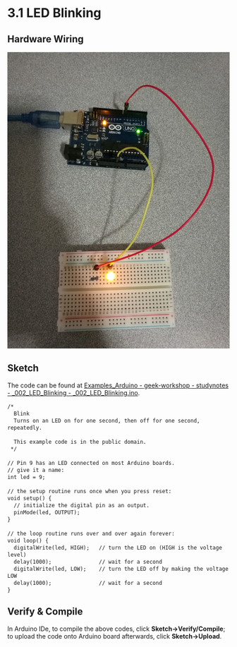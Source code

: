 # 3.1 LED Blinking

## Hardware Wiring

![LED Blinking](../../Examples/geek-workshop/studynotes/002_ledblinking.jpg)


## Sketch

The code can be found at [Examples_Arduino - geek-workshop - studynotes - _002_LED_Blinking - _002_LED_Blinking.ino](https://github.com/LongerVisionRobot/Examples_Arduino/blob/master/geek-workshop/studynotes/_002_LED_Blinking/_002_LED_Blinking.ino).
```
/*
  Blink
  Turns on an LED on for one second, then off for one second, repeatedly.

  This example code is in the public domain.
 */

// Pin 9 has an LED connected on most Arduino boards.
// give it a name:
int led = 9;

// the setup routine runs once when you press reset:
void setup() {                
  // initialize the digital pin as an output.
  pinMode(led, OUTPUT);     
}

// the loop routine runs over and over again forever:
void loop() {
  digitalWrite(led, HIGH);   // turn the LED on (HIGH is the voltage level)
  delay(1000);               // wait for a second
  digitalWrite(led, LOW);    // turn the LED off by making the voltage LOW
  delay(1000);               // wait for a second
}
```

## Verify & Compile
In Arduino IDe, to compile the above codes, click **Sketch->Verify/Compile**; to upload the code onto Arduino board afterwards, click **Sketch->Upload**.